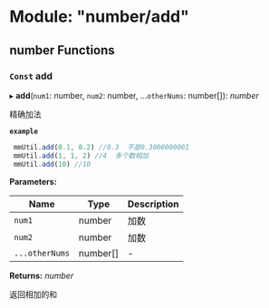 # Module: "number/add"

## number Functions

### `Const` add

▸ **add**(`num1`: number, `num2`: number, ...`otherNums`: number[]): *number*

精确加法

**`example`** 
``` js
 mmUtil.add(0.1, 0.2) //0.3  不是0.3000000001
 mmUtil.add(1, 1, 2) //4  多个数相加
 mmUtil.add(10) //10
```

**Parameters:**

Name | Type | Description |
------ | ------ | ------ |
`num1` | number | 加数 |
`num2` | number | 加数 |
`...otherNums` | number[] | - |

**Returns:** *number*

返回相加的和
